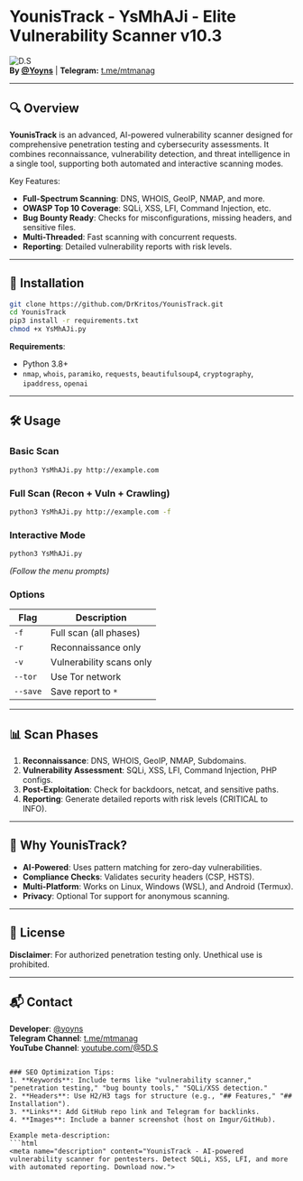 # YounisTrack - YsMhAJi - Elite Vulnerability Scanner v10.3

![D.S](https://yt3.ggpht.com/HsdGfhnRd3IwvpRgS1sPmlINmnj0bDvNi0xKp6qZv1e7Y0LXScRymPitXUIRTev0bJkBDwswjg)  
**By [@Yoyns](https://t.me/mtmanag)** | **Telegram:** [t.me/mtmanag](https://t.me/mtmanag)  

---

## 🔍 Overview
**YounisTrack** is an advanced, AI-powered vulnerability scanner designed for comprehensive penetration testing and cybersecurity assessments. It combines reconnaissance, vulnerability detection, and threat intelligence in a single tool, supporting both automated and interactive scanning modes.  

Key Features:  
- **Full-Spectrum Scanning**: DNS, WHOIS, GeoIP, NMAP, and more.  
- **OWASP Top 10 Coverage**: SQLi, XSS, LFI, Command Injection, etc.  
- **Bug Bounty Ready**: Checks for misconfigurations, missing headers, and sensitive files.  
- **Multi-Threaded**: Fast scanning with concurrent requests.  
- **Reporting**: Detailed vulnerability reports with risk levels.  

---

## 🚀 Installation
```bash
git clone https://github.com/DrKritos/YounisTrack.git
cd YounisTrack
pip3 install -r requirements.txt
chmod +x YsMhAJi.py
```

**Requirements**:  
- Python 3.8+  
- `nmap`, `whois`, `paramiko`, `requests`, `beautifulsoup4`, `cryptography`, `ipaddress`, `openai`

---

## 🛠 Usage
### Basic Scan
```bash
python3 YsMhAJi.py http://example.com
```

### Full Scan (Recon + Vuln + Crawling)
```bash
python3 YsMhAJi.py http://example.com -f
```

### Interactive Mode
```bash
python3 YsMhAJi.py
```
*(Follow the menu prompts)*  

### Options
| Flag          | Description                          |
|---------------|--------------------------------------|
| `-f`          | Full scan (all phases)               |
| `-r`          | Reconnaissance only                  |
| `-v`          | Vulnerability scans only             |
| `--tor`       | Use Tor network                      |
| `--save`      | Save report to `*`   |

---

## 📊 Scan Phases
1. **Reconnaissance**: DNS, WHOIS, GeoIP, NMAP, Subdomains.  
2. **Vulnerability Assessment**: SQLi, XSS, LFI, Command Injection, PHP configs.  
3. **Post-Exploitation**: Check for backdoors, netcat, and sensitive paths.  
4. **Reporting**: Generate detailed reports with risk levels (CRITICAL to INFO).  

---

## 🌟 Why YounisTrack?
- **AI-Powered**: Uses pattern matching for zero-day vulnerabilities.  
- **Compliance Checks**: Validates security headers (CSP, HSTS).  
- **Multi-Platform**: Works on Linux, Windows (WSL), and Android (Termux).  
- **Privacy**: Optional Tor support for anonymous scanning.  

---

## 📜 License
**Disclaimer**: For authorized penetration testing only. Unethical use is prohibited.  

---

## 📬 Contact
**Developer**: [@yoyns](https://t.me/mtmanag)  
**Telegram Channel**: [t.me/mtmanag](https://t.me/mtmanag)  
**YouTube Channel**: [youtube.com/@5D.S](https://www.youtube.com/channel/UCmlNoySt8O0JkC8fAuuQEKQ?sub_confirmation=1)  

```

### SEO Optimization Tips:
1. **Keywords**: Include terms like "vulnerability scanner," "penetration testing," "bug bounty tools," "SQLi/XSS detection."  
2. **Headers**: Use H2/H3 tags for structure (e.g., "## Features," "## Installation").  
3. **Links**: Add GitHub repo link and Telegram for backlinks.  
4. **Images**: Include a banner screenshot (host on Imgur/GitHub).    

Example meta-description:  
```html
<meta name="description" content="YounisTrack - AI-powered vulnerability scanner for pentesters. Detect SQLi, XSS, LFI, and more with automated reporting. Download now.">
```
